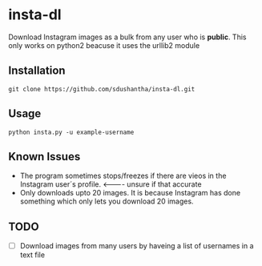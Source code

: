 # insta-dl
Download Instagram images as a bulk from any user who is **public**. This only works on python2 beacuse it uses the urllib2 module
## Installation
```
git clone https://github.com/sdushantha/insta-dl.git
 ```
## Usage
```
python insta.py -u example-username 
```
## Known Issues
* The program sometimes stops/freezes if there are vieos in the Instagram user´s profile. <---- unsure if that accurate
* Only downloads upto 20 images. It is because Instagram has done something which only lets you download 20 images.
 
## TODO
- [ ] Download images from many users by haveing a list of usernames in a text file
